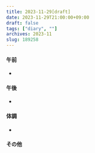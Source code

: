 ```yaml
---
title: 2023-11-29[draft]
date: 2023-11-29T21:00:00+09:00
draft: false
tags: ["diary", ""]
archives: 2023-11
slug: 189258
---
```

#### 午前
- 
#### 午後
- 
#### 体調
- 
#### その他